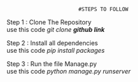                            #STEPS TO FOLLOW
Step 1 : Clone The Repository<br>
               use this code 
                           <em>git clone  <strong>github link</strong> </em><br>
<p>
  
</p>
Step 2 : Install all dependencies<br>
               use this code
                           <em> pip install packages </em><br>
<p>
  
</p>
Step 3 : Run the file Manage.py<br>
              use this code
                            <em>python manage.py runserver</em>

